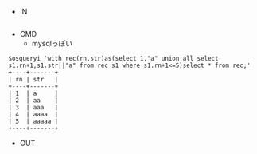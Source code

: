 - IN

```

```

- CMD
  - mysqlっぽい
```
$osqueryi 'with rec(rn,str)as(select 1,"a" union all select s1.rn+1,s1.str||"a" from rec s1 where s1.rn+1<=5)select * from rec;'
+----+-------+
| rn | str   |
+----+-------+
| 1  | a     |
| 2  | aa    |
| 3  | aaa   |
| 4  | aaaa  |
| 5  | aaaaa |
+----+-------+
```

- OUT

```
```
